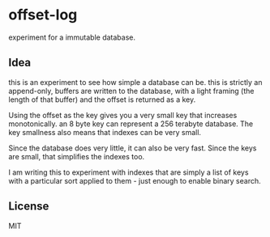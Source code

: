 # offset-log

experiment for a immutable database.

## Idea

this is an experiment to see how simple a database can be.
this is strictly an append-only, buffers are written to the database,
with a light framing (the length of that buffer) and the offset is returned
as a key.

Using the offset as the key gives you a very small key that increases monotonically.
an 8 byte key can represent a 256 terabyte database. The key smallness also
means that indexes can be very small.

Since the database does very little, it can also be very fast.
Since the keys are small, that simplifies the indexes too.

I am writing this to experiment with indexes that are simply
a list of keys with a particular sort applied to them - just enough
to enable binary search.

## License

MIT



